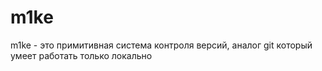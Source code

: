 # m1ke
m1ke - это примитивная система контроля версий, аналог git который умеет работать только локально
